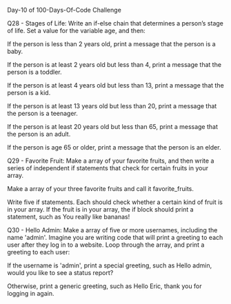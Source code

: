 Day-10 of 100-Days-Of-Code Challenge

Q28 - Stages of Life: Write an if-else chain that determines a person’s stage of life. Set a value for the variable age, and then:

If the person is less than 2 years old, print a message that the person is a baby.

If the person is at least 2 years old but less than 4, print a message that the person is a toddler.

If the person is at least 4 years old but less than 13, print a message that the person is a kid.

If the person is at least 13 years old but less than 20, print a message that the person is a teenager.

If the person is at least 20 years old but less than 65, print a message that the person is an adult.

If the person is age 65 or older, print a message that the person is an elder.

Q29 - Favorite Fruit: Make a array of your favorite fruits, and then write a series of independent if statements that check for certain fruits in your array.

Make a array of your three favorite fruits and call it favorite_fruits.

Write five if statements. Each should check whether a certain kind of fruit is in your array. If the fruit is in your array, the if block should print a statement, such as You really like bananas!

Q30 - Hello Admin: Make a array of five or more usernames, including the name 'admin'. Imagine you are writing code that will print a greeting to each user after they log in to a website. Loop through the array, and print a greeting to each user:

If the username is 'admin', print a special greeting, such as Hello admin, would you like to see a status report?

Otherwise, print a generic greeting, such as Hello Eric, thank you for logging in again.